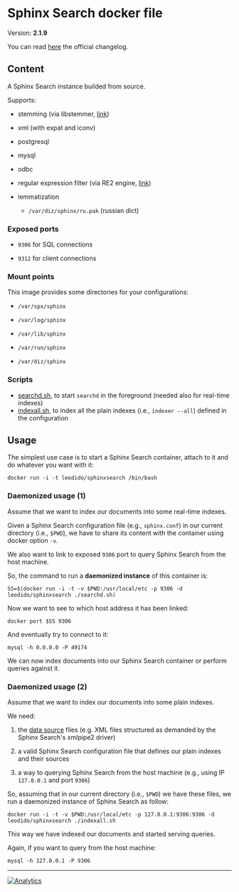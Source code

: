 Sphinx Search docker file
=========================

Version: **2.1.9**

You can read [here](http://sphinxsearch.com/bugs/changelog_page.php?version_id=43) the official changelog.

## Content

A Sphinx Search instance builded from source.

Supports:

- stemming (via libstemmer, [link](http://snowball.tartarus.org/download.php))

- xml (with expat and iconv)

- postgresql

- mysql

- odbc

- regular expression filter (via RE2 engine, [link](https://code.google.com/p/re2))

- lemmatization

    - `/var/diz/sphinx/ru.pak` (russian dict)

### Exposed ports

* `9306` for SQL connections

* `9312` for client connections

### Mount points

This image provides some directories for your configurations:

* `/var/spx/sphinx`

* `/var/log/sphinx`

* `/var/lib/sphinx`

* `/var/run/sphinx`

* `/var/diz/sphinx`

### Scripts

* [searchd.sh](/searchd.sh), to start `searchd` in the foreground (needed also for real-time indexes)
* [indexall.sh](/indexall.sh), to index all the plain indexes (i.e., `indexer --all`) defined in the configuration

## Usage

The simplest use case is to start a Sphinx Search container, attach to it and do whatever you want with it:

```
docker run -i -t leodido/sphinxsearch /bin/bash
```

### Daemonized usage (1)

Assume that we want to index our documents into some real-time indexes.

Given a Sphinx Search configuration file (e.g., `sphinx.conf`) in our current directory (i.e., `$PWD`), we have to share its content with the container using docker option `-v`.

We also want to link to exposed `9306` port to query Sphinx Search from the host machine.

So, the command to run a **daemonized instance** of this container is:

```
SS=$(docker run -i -t -v $PWD:/usr/local/etc -p 9306 -d leodido/sphinxsearch ./searchd.sh)
```

Now we want to see to which host address it has been linked:

```
docker port $SS 9306
```

And eventually try to connect to it:

```
mysql -h 0.0.0.0 -P 49174
```

We can now index documents into our Sphinx Search container or perform queries against it.

### Daemonized usage (2)

Assume that we want to index our documents into some plain indexes.

We need:

1. the [data source](http://sphinxsearch.com/docs/2.1.9/xmlpipe2.html) files (e.g. XML files structured as demanded by the Sphinx Search's xmlpipe2 driver)

2. a valid Sphinx Search configuration file that defines our plain indexes and their sources

3. a way to querying Sphinx Search from the host machine (e.g., using IP `127.0.0.1` and port `9306`)

So, assuming that in our current directory (i.e., `$PWD`) we have these files, we run a daemonized instance of Sphinx Search as follow:

```
docker run -i -t -v $PWD:/usr/local/etc -p 127.0.0.1:9306:9306 -d leodido/sphinxsearch ./indexall.sh
```

This way we have indexed our documents and started serving queries.

Again, if you want to query from the host machine:

```
mysql -h 127.0.0.1 -P 9306
```

---

[![Analytics](https://ga-beacon.appspot.com/UA-49657176-1/dockerfiles/sphinxsearch:latest)](https://github.com/igrigorik/ga-beacon)
